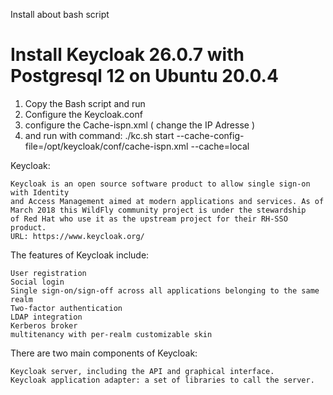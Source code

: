 Install about bash script

# Install Keycloak 26.0.7 with Postgresql 12 on Ubuntu 20.0.4

1. Copy the Bash script and run
2. Configure the Keycloak.conf
3. configure the Cache-ispn.xml ( change the IP Adresse )
4. and run with command: ./kc.sh start --cache-config-file=/opt/keycloak/conf/cache-ispn.xml --cache=local


Keycloak:

    Keycloak is an open source software product to allow single sign-on with Identity 
    and Access Management aimed at modern applications and services. As of 
    March 2018 this WildFly community project is under the stewardship 
    of Red Hat who use it as the upstream project for their RH-SSO product. 
    URL: https://www.keycloak.org/ 


The features of Keycloak include:

    User registration
    Social login
    Single sign-on/sign-off across all applications belonging to the same realm
    Two-factor authentication
    LDAP integration
    Kerberos broker
    multitenancy with per-realm customizable skin
    
 There are two main components of Keycloak:

    Keycloak server, including the API and graphical interface.
    Keycloak application adapter: a set of libraries to call the server.
